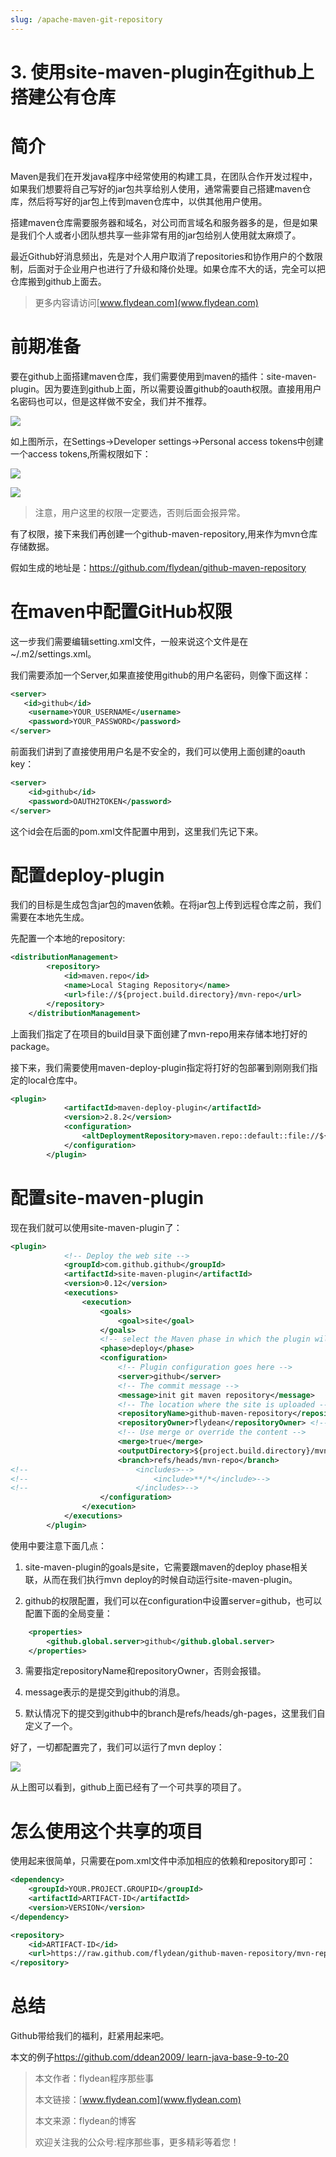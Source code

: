 ```yaml
---
slug: /apache-maven-git-repository
---
```


# 3. 使用site-maven-plugin在github上搭建公有仓库
# 简介

Maven是我们在开发java程序中经常使用的构建工具，在团队合作开发过程中，如果我们想要将自己写好的jar包共享给别人使用，通常需要自己搭建maven仓库，然后将写好的jar包上传到maven仓库中，以供其他用户使用。

搭建maven仓库需要服务器和域名，对公司而言域名和服务器多的是，但是如果是我们个人或者小团队想共享一些非常有用的jar包给别人使用就太麻烦了。

最近Github好消息频出，先是对个人用户取消了repositories和协作用户的个数限制，后面对于企业用户也进行了升级和降价处理。如果仓库不大的话，完全可以把仓库搬到github上面去。

> 更多内容请访问[www.flydean.com](www.flydean.com)

# 前期准备

要在github上面搭建maven仓库，我们需要使用到maven的插件：site-maven-plugin。因为要连到github上面，所以需要设置github的oauth权限。直接用用户名密码也可以，但是这样做不安全，我们并不推荐。

![](https://img-blog.csdnimg.cn/20200508165924478.png)

如上图所示，在Settings->Developer settings->Personal access tokens中创建一个access tokens,所需权限如下：


![](https://img-blog.csdnimg.cn/20200508134401794.png)

![](https://img-blog.csdnimg.cn/2020050813441739.png)

> 注意，用户这里的权限一定要选，否则后面会报异常。

有了权限，接下来我们再创建一个github-maven-repository,用来作为mvn仓库存储数据。

假如生成的地址是：https://github.com/flydean/github-maven-repository

# 在maven中配置GitHub权限

这一步我们需要编辑setting.xml文件，一般来说这个文件是在~/.m2/settings.xml。

我们需要添加一个Server,如果直接使用github的用户名密码，则像下面这样：

~~~xml
<server>
   <id>github</id>
    <username>YOUR_USERNAME</username>
    <password>YOUR_PASSWORD</password>
</server>
~~~

前面我们讲到了直接使用用户名是不安全的，我们可以使用上面创建的oauth key：

~~~xml
<server>
    <id>github</id>
    <password>OAUTH2TOKEN</password>
</server>
~~~

这个id会在后面的pom.xml文件配置中用到，这里我们先记下来。

# 配置deploy-plugin

我们的目标是生成包含jar包的maven依赖。在将jar包上传到远程仓库之前，我们需要在本地先生成。

先配置一个本地的repository:

~~~xml
<distributionManagement>
        <repository>
            <id>maven.repo</id>
            <name>Local Staging Repository</name>
            <url>file://${project.build.directory}/mvn-repo</url>
        </repository>
    </distributionManagement>
~~~

上面我们指定了在项目的build目录下面创建了mvn-repo用来存储本地打好的package。

接下来，我们需要使用maven-deploy-plugin指定将打好的包部署到刚刚我们指定的local仓库中。

~~~xml
<plugin>
            <artifactId>maven-deploy-plugin</artifactId>
            <version>2.8.2</version>
            <configuration>
                <altDeploymentRepository>maven.repo::default::file://${project.build.directory}/mvn-repo</altDeploymentRepository>
            </configuration>
        </plugin>
~~~

# 配置site-maven-plugin

现在我们就可以使用site-maven-plugin了：

~~~xml
<plugin>
            <!-- Deploy the web site -->
            <groupId>com.github.github</groupId>
            <artifactId>site-maven-plugin</artifactId>
            <version>0.12</version>
            <executions>
                <execution>
                    <goals>
                        <goal>site</goal>
                    </goals>
                    <!-- select the Maven phase in which the plugin will be executed -->
                    <phase>deploy</phase>
                    <configuration>
                        <!-- Plugin configuration goes here -->
                        <server>github</server>
                        <!-- The commit message -->
                        <message>init git maven repository</message>
                        <!-- The location where the site is uploaded -->
                        <repositoryName>github-maven-repository</repositoryName> <!-- github repo name -->
                        <repositoryOwner>flydean</repositoryOwner> <!-- organization or user name  -->
                        <!-- Use merge or override the content -->
                        <merge>true</merge>
                        <outputDirectory>${project.build.directory}/mvn-repo</outputDirectory>
                        <branch>refs/heads/mvn-repo</branch>
<!--                        <includes>-->
<!--                            <include>**/*</include>-->
<!--                        </includes>-->
                    </configuration>
                </execution>
            </executions>
        </plugin>
~~~

使用中要注意下面几点：

1. site-maven-plugin的goals是site，它需要跟maven的deploy phase相关联，从而在我们执行mvn deploy的时候自动运行site-maven-plugin。

2. github的权限配置，我们可以在configuration中设置server=github，也可以配置下面的全局变量：

~~~xml
    <properties>
        <github.global.server>github</github.global.server>
    </properties>
~~~

3. 需要指定repositoryName和repositoryOwner，否则会报错。

4. message表示的是提交到github的消息。

5. 默认情况下的提交到github中的branch是refs/heads/gh-pages，这里我们自定义了一个。

好了，一切都配置完了，我们可以运行了mvn deploy：

![](https://img-blog.csdnimg.cn/20200508172222379.png)

从上图可以看到，github上面已经有了一个可共享的项目了。

# 怎么使用这个共享的项目

使用起来很简单，只需要在pom.xml文件中添加相应的依赖和repository即可：

~~~xml
<dependency>
    <groupId>YOUR.PROJECT.GROUPID</groupId>
    <artifactId>ARTIFACT-ID</artifactId>
    <version>VERSION</version>
</dependency>

<repository>
    <id>ARTIFACT-ID</id>
    <url>https://raw.github.com/flydean/github-maven-repository/mvn-repo/</url>
</repository>

~~~

# 总结

Github带给我们的福利，赶紧用起来吧。


本文的例子[https://github.com/ddean2009/
learn-java-base-9-to-20](https://github.com/ddean2009/learn-java-base-9-to-20)

> 本文作者：flydean程序那些事
> 
> 本文链接：[www.flydean.com](www.flydean.com)
> 
> 本文来源：flydean的博客
> 
> 欢迎关注我的公众号:程序那些事，更多精彩等着您！








